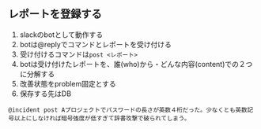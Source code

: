 ## レポートを登録する

1. slackのbotとして動作する
1. botは@replyでコマンドとレポートを受け付ける
1. 受け付けるコマンドは`post <レポート>`
1. botは受け付けたレポートを、誰(who)から・どんな内容(content)での２つに分解する
1. 改善状態をproblem固定とする
1. 保存する先はDB

```
@incident post Aプロジェクトでパスワードの長さが英数４桁だった。少なくとも英数記号以上にしなければ暗号強度が低すぎて辞書攻撃で破られてしまう。
```

